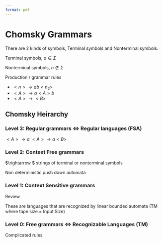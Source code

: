 ```yaml
---
format: pdf
---
```


# Chomsky Grammars
There are 2 kinds of symbols, Terminal symbols and Nonterminal symbols.

Terminal symbols, $a\in \Sigma$

Nonterminal symbols, $n\notin \Sigma$

Production / grammar rules

- $<n>\rightarrow ab<n_2>$
- $<A>\rightarrow a<A>b$
- $<A>\rightarrow <B>$

## Chomsky Heirarchy
### Level 3: Regular grammars $\iff$ Regular languages (FSA)
$<A>\rightarrow a$
$<A>\rightarrow a<B>$

### Level 2: Context Free grammars
$<A>\rightarrow $ strings of terminal or nonterminal symbols

Non deterministic push down automata

### Level 1: Context Sensitive grammars
Review

These are languages that are recognized by linear bounded automata (TM where tape size = Input Size)

### Level 0: Free grammars $\iff$ Recognizable Languages (TM)
Complicated rules,
